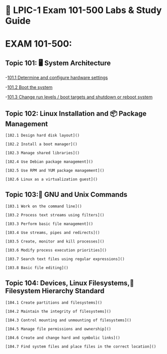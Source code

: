# 🔧 LPIC-1 Exam 101-500 Labs & Study Guide

# EXAM 101-500:
## Topic 101: 🖥️ System Architecture
-[101.1 Determine and configure hardware settings](https://github.com/Jose01000111/101.1-Determine-and-configure-hardware-settings.git)

-[101.2 Boot the system]()

-[101.3 Change run levels / boot targets and shutdown or reboot system]()

## Topic 102: Linux Installation and 📦 Package Management

	[102.1 Design hard disk layout]()
 
	[102.2 Install a boot manager]()
 
	[102.3 Manage shared libraries]()
 
	[102.4 Use Debian package management]()
 
	[102.5 Use RPM and YUM package management]()
 
	[102.6 Linux as a virtualization guest]()

## Topic 103:🐧 GNU and Unix Commands

	[103.1 Work on the command line]()
 
	[103.2 Process text streams using filters]()
 
	[103.3 Perform basic file management]()
 
	[103.4 Use streams, pipes and redirects]()
 
	[103.5 Create, monitor and kill processes]()
 
	[103.6 Modify process execution priorities]()
 
	[103.7 Search text files using regular expressions]()
 
	[103.8 Basic file editing]()

## Topic 104: Devices, Linux Filesystems,📂 Filesystem Hierarchy Standard

	[104.1 Create partitions and filesystems]()
 
	[104.2 Maintain the integrity of filesystems]()
 
	[104.3 Control mounting and unmounting of filesystems]()
 
	[104.5 Manage file permissions and ownership]()
 
	[104.6 Create and change hard and symbolic links]()
 
	[104.7 Find system files and place files in the correct location]()

